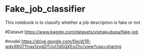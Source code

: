 # Fake_job_classifier
This notebook is to classify whether a job description is fake or not

#Dataset
https://www.kaggle.com/datasets/vishakudupa/fake-job

#model
https://drive.google.com/file/d/1R-wdyXK07Ynqx1zygDTUyI7dGQXEoZhc/view?usp=sharing
